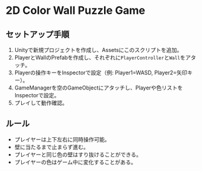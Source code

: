 # 2D Color Wall Puzzle Game

## セットアップ手順

1. Unityで新規プロジェクトを作成し、Assetsにこのスクリプトを追加。
2. PlayerとWallのPrefabを作成し、それぞれに`PlayerController`と`Wall`をアタッチ。
3. Playerの操作キーをInspectorで設定（例: Player1=WASD, Player2=矢印キー）。
4. GameManagerを空のGameObjectにアタッチし、Playerや色リストをInspectorで設定。
5. プレイして動作確認。

## ルール

- プレイヤーは上下左右に同時操作可能。
- 壁に当たるまで止まらず進む。
- プレイヤーと同じ色の壁はすり抜けることができる。
- プレイヤーの色はゲーム中に変化することがある。
